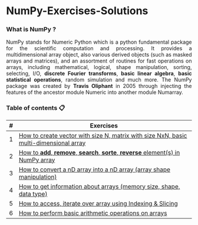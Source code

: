 # NumPy-Exercises-Solutions

### What is NumPy ?
<p align="justify">
NumPy stands for Numeric Python which is a python fundamental package for the scientific computation and processing. It provides a multidimensional array object, also various derived objects (such as masked arrays and matrices), and an assortment of routines for fast operations on arrays, including mathematical, logical, shape manipulation, sorting, selecting, I/O, <b>discrete Fourier transforms</b>, <b>basic linear algebra</b>, <b>basic statistical operations</b>, random simulation and much more. The NumPy package was created by <b>Travis Oliphant</b> in 2005 through injecting the features of the ancestor module Numeric into another module Numarray. 
</p>


### Table of contents 📋

|   # |     Exercises    |
| --- | ---------------- |
|  1  | [How to create vector with size N, matrix with size NxN, basic multi-dimensional array]() |
|  2  | [How to <b>add</b>, <b>remove</b>, <b>search</b>, <b>sorte</b>, <b>reverse</b> element(s) in NumPy array]() |
|  3  | [How to convert a nD array into a nD array (array shape manipulation)]() | 
|  4  | [How to get information about arrays (memory size, shape, data type)]() | 
|  5  | [How to access, iterate over array using Indexing & Slicing]() | 
|  6  | [How to perform basic arithmetic operations on arrays]() | 

<!--
How to reverse a nD array (first element becomes last)
How to sorte elements of NumPy array
How to create an array from existing data
How to perform basic arithmetic operations on arrays
-->


